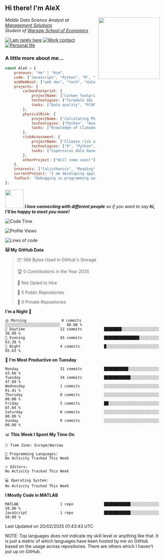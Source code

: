 <h2>Hi there! I'm AleX</h2>
<img align='right' src="https://media1.giphy.com/media/qgQUggAC3Pfv687qPC/giphy.gif" width="200" style="margin-left: 10px;">
<p><em>Middle Data Science Analyst at <a href="https://www.managementsolutions.com/en">Management Solutions</a>
</br>Student of <a href="https://www.sgh.waw.pl/en">Warsaw School of Economics</a>
</em></p>

[![I am rarely here](https://img.shields.io/badge/I_am_rarely_here-1877F2?style=for-the-badge&logo=facebook&logoColor=white)](https://www.facebook.com/aleksander.mazur.77)
[![Work contact](https://img.shields.io/badge/Work_contact-0077B5?style=for-the-badge&logo=linkedin&logoColor=white)](https://www.linkedin.com/in/aleksander-mazur-bb3416253/)
[![Personal life](https://img.shields.io/badge/Personal_life-E4405F?style=for-the-badge&logo=instagram&logoColor=white)](https://www.instagram.com/evi_alex.pl/)

### A little more about me...  

```javascript
const AleX = {
    pronouns: "He" | "Him",
    code: ["Javascript", "Python", "R", "Matlab", "SQL"],
    askMeAbout: ["web dev", "tech", "data science", "investments"],
    projects: {
        carbonFootprint: {
            projectName: ["Carbon footprint calculations in D-SIB"],
            technologies: ["Teradata SQL Assistant", "MS SQL", "Power BI"],
            tasks: ["Data quality", "PCAF methodology", "Code documentation"]
        },
        physicalRisk: {
            projectName: ["Calculating Physical Risk for Polish cities"],
            technologies: ["Python", "Anaconda"],
            tasks: ["Knowledge of Climada tool", "Calculating Physical risk"]
        },
        riskAssessment: {
            projectName: ["Climate risk assessment for European bank"],
            technologies: ["R", "Python", "Jupiter"],
            tasks: ["Copernicus data base", "Application for physical risk", "Development of heatmaps"]
        },
        otherProject: ["Will come soon!"]
    },
    interests: ["Calisthenics", "Reading", "Cars and everything about them", "I'am somenthing a cooker myself"],
    currentProject: "I am developing application which will calculate physical activies for countries based on data base of Copernicus",
    funFact: "Debugging in programming was named after the incident mentioned above. Grace Hopper's team removed the moth from the computer and kept it as a specimen in their logbook."
};
```
<img src="https://media.giphy.com/media/LnQjpWaON8nhr21vNW/giphy.gif" width="60"> <em><b>I love connecting with different people</b> so if you want to say <b>hi, I'll be happy to meet you more!</b></em>

<!--START_SECTION:waka-->
![Code Time](http://img.shields.io/badge/Code%20Time-54%20hrs%2047%20mins-blue)

![Profile Views](http://img.shields.io/badge/Profile%20Views-0-blue)

![Lines of code](https://img.shields.io/badge/From%20Hello%20World%20I%27ve%20Written-3.0%20thousand%20lines%20of%20code-blue)

**🐱 My GitHub Data** 

> 📦 566 Bytes Used in GitHub's Storage 
 > 
> 🏆 0 Contributions in the Year 2025
 > 
> 🚫 Not Opted to Hire
 > 
> 📜 5 Public Repositories 
 > 
> 🔑 0 Private Repositories 
 > 
**I'm a Night 🦉** 

```text
🌞 Morning                0 commits           ░░░░░░░░░░░░░░░░░░░░░░░░░   00.00 % 
🌆 Daytime                22 commits          ████████░░░░░░░░░░░░░░░░░   30.99 % 
🌃 Evening                45 commits          ████████████████░░░░░░░░░   63.38 % 
🌙 Night                  4 commits           █░░░░░░░░░░░░░░░░░░░░░░░░   05.63 % 
```
📅 **I'm Most Productive on Tuesday** 

```text
Monday                   31 commits          ███████████░░░░░░░░░░░░░░   43.66 % 
Tuesday                  34 commits          ████████████░░░░░░░░░░░░░   47.89 % 
Wednesday                1 commits           ░░░░░░░░░░░░░░░░░░░░░░░░░   01.41 % 
Thursday                 0 commits           ░░░░░░░░░░░░░░░░░░░░░░░░░   00.00 % 
Friday                   5 commits           ██░░░░░░░░░░░░░░░░░░░░░░░   07.04 % 
Saturday                 0 commits           ░░░░░░░░░░░░░░░░░░░░░░░░░   00.00 % 
Sunday                   0 commits           ░░░░░░░░░░░░░░░░░░░░░░░░░   00.00 % 
```


📊 **This Week I Spent My Time On** 

```text
🕑︎ Time Zone: Europe/Warsaw

💬 Programming Languages: 
No Activity Tracked This Week

🔥 Editors: 
No Activity Tracked This Week

💻 Operating System: 
No Activity Tracked This Week
```

**I Mostly Code in MATLAB** 

```text
MATLAB                   1 repo              ████████████░░░░░░░░░░░░░   50.00 % 
JavaScript               1 repo              ████████████░░░░░░░░░░░░░   50.00 % 
```




 Last Updated on 20/02/2025 01:43:43 UTC
<!--END_SECTION:waka-->

NOTE: Top languages does not indicate my skill level or anything like that. It is just a metric of which languages have been hosted by me on GitHub based on the usage across repositories. There are others which I haven't put up on GitHub.
